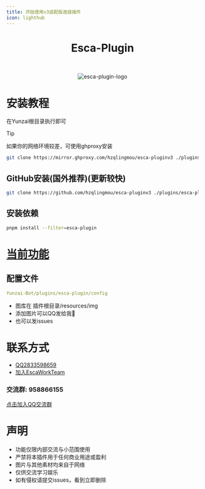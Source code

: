 ```yaml
---
title: 开始使用v3适配版逸燧插件
icon: lighthub
---
```


<div align="center">

# Esca-Plugin

<br>

![esca-plugin-logo](http://pi.escaped.icu/1.png)

</div>

# 安装教程
在Yunzai根目录执行即可
> [!tip]
>  如果你的网络环境较差，可使用ghproxy安装
> ``` bash
> git clone https://mirror.ghproxy.com/hzqlingmou/esca-pluginv3 ./plugins/esca-plugin
> ```

## GitHub安装(国外推荐)(更新较快)
``` bash
git clone https://github.com/hzqlingmou/esca-pluginv3 ./plugins/esca-plugin
```
## 安装依赖
``` bash
pnpm install --filter=esca-plugin
```

# [当前功能](http://doc.escaped.icu)

## 配置文件
``` yaml
Yunzai-Bot/plugins/esca-plugin/config
```

- 图库在 插件根目录/resources/img
- 添加图片可以QQ发给我🌚
- 也可以发issues

# 联系方式
- [QQ2833598659](https://qm.qq.com/q/G0y1D5vYqc)
- [加入EscaWorkTeam](http://qm.qq.com/cgi-bin/qm/qr?_wv=1027&k=ux13uh14gzHEIqZZWTXsOxWmWKoFBdDy&authKey=iK2gSwrO6QNJSNVuGcbOjuDpMxQW9%2FuuhpqGC4Twyh5Su1pRXyv6Au2rjLOYZcQU&noverify=0&group_code=274549827)
### 交流群: 958866155
[点击加入QQ交流群](https://qm.qq.com/q/6Y02r2e35K)

# 声明
- 功能仅限内部交流与小范围使用
- 严禁将本插件用于任何商业用途或盈利
- 图片与其他素材均来自于网络
- 仅供交流学习娱乐
- 如有侵权请提交issues，看到立即删除
